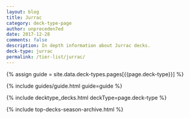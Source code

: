 ```yaml
---
layout: blog
title: Jurrac
category: deck-type-page
author: unpreceden7ed
date: 2017-12-28
comments: false
description: In depth information about Jurrac decks.
deck-type: jurrac
permalink: /tier-list/jurrac/
---
```


{% assign guide = site.data.deck-types.pages[{{page.deck-type}}] %}

{% include guides/guide.html guide=guide %}

{% include decktype_decks.html deckType=page.deck-type %}

{% include top-decks-season-archive.html %}